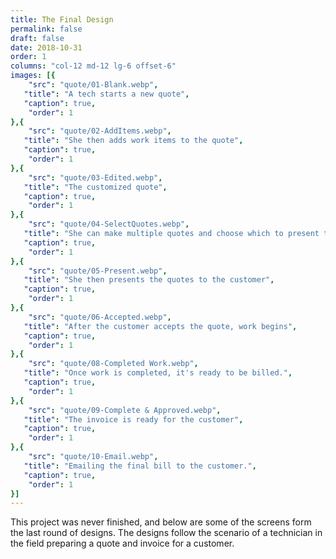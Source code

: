 ```yaml
---
title: The Final Design
permalink: false
draft: false
date: 2018-10-31
order: 1
columns: "col-12 md-12 lg-6 offset-6"
images: [{
    "src": "quote/01-Blank.webp",
   "title": "A tech starts a new quote",
   "caption": true,
    "order": 1
},{
    "src": "quote/02-AddItems.webp",
   "title": "She then adds work items to the quote",
   "caption": true,
    "order": 1
},{
    "src": "quote/03-Edited.webp",
   "title": "The customized quote",
   "caption": true,
    "order": 1
},{
    "src": "quote/04-SelectQuotes.webp",
   "title": "She can make multiple quotes and choose which to present to the customer",
   "caption": true,
    "order": 1
},{
    "src": "quote/05-Present.webp",
   "title": "She then presents the quotes to the customer",
   "caption": true,
    "order": 1
},{
    "src": "quote/06-Accepted.webp",
   "title": "After the customer accepts the quote, work begins",
   "caption": true,
    "order": 1
},{
    "src": "quote/08-Completed Work.webp",
   "title": "Once work is completed, it's ready to be billed.",
   "caption": true,
    "order": 1
},{
    "src": "quote/09-Complete & Approved.webp",
   "title": "The invoice is ready for the customer",
   "caption": true,
    "order": 1
},{
    "src": "quote/10-Email.webp",
   "title": "Emailing the final bill to the customer.",
   "caption": true,
    "order": 1
}]
---
```

This project was never finished, and below are some of the screens form the last round of designs.
The designs follow the scenario of a technician in the field preparing a quote and invoice for a customer.
